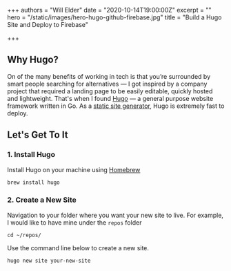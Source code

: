 +++
authors = "Will Elder"
date = "2020-10-14T19:00:00Z"
excerpt = ""
hero = "/static/images/hero-hugo-github-firebase.jpg"
title = "Build a Hugo Site and Deploy to Firebase"

+++
## Why Hugo?

On of the many benefits of working in tech is that you’re surrounded by smart people searching for alternatives — I got inspired by a company project that required a landing page to be easily editable, quickly hosted and lightweight. That's when I found [Hugo](https://gohugo.io/) — a general purpose website framework written in Go. As a [static site generator](https://gohugo.io/about/benefits/), Hugo is extremely fast to deploy.

## Let's Get To It

### 1. Install Hugo

Install Hugo on your machine using [Homebrew](https://brew.sh/)
```html
brew install hugo
```

### 2. Create a New Site

Navigation to your folder where you want your new site to live. For example, I would like to have mine under the `repos` folder

```html![](/static/images/hero-hugo-github-firebase.jpg)
cd ~/repos/
```

Use the command line below to create a new site.
```html
hugo new site your-new-site
```